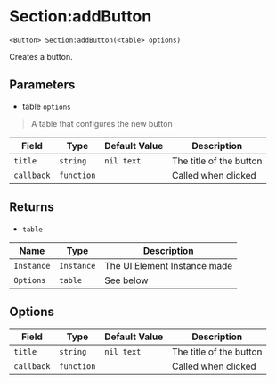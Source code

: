 # Section:addButton
```
<Button> Section:addButton(<table> options)
```
Creates a button.

## Parameters
* table `options`
> A table that configures the new button

| Field      | Type       | Default Value  | Description             |
| ---------- | ---------- | -------------- | ----------------------- |
| `title`    | `string`   | `nil text`     | The title of the button |
| `callback` | `function` |                | Called when clicked     |

## Returns
* `table`

| Name       | Type       | Description                  |
| ---------- | ---------- | ---------------------------- |
| `Instance` | `Instance` | The UI Element Instance made |
| `Options`  | `table`    | See below                    |

## Options
| Field      | Type       | Default Value  | Description             |
| ---------- | ---------- | -------------- | ----------------------- |
| `title`    | `string`   | `nil text`     | The title of the button |
| `callback` | `function` |                | Called when clicked     |